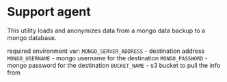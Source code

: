 Support agent
=======================
This utility loads and anonymizes data from a mongo data backup to a mongo database.

required environment var:
`MONGO_SERVER_ADDRESS`  - destination address
`MONGO_USERNAME` - mongo username for the destination
`MONGO_PASSWORD` - mongo password for the destination 
`BUCKET_NAME` - s3 bucket to pull the info from
